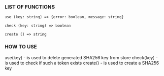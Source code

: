 ### LIST OF FUNCTIONS
    use (key: string) => {error: boolean, message: string}

    check (key: string) => boolean

    create () => string

### HOW TO USE
use(key)   - is used to delete generated SHA256 key from store
check(key) - is used to check if such a token exists
create()   - is used to create a SHA256 key